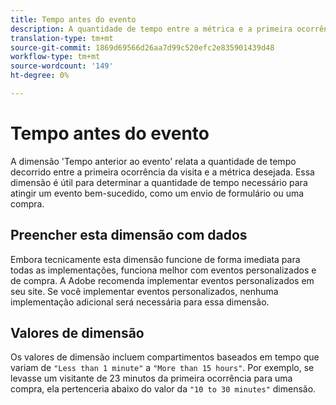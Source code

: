 ```yaml
---
title: Tempo antes do evento
description: A quantidade de tempo entre a métrica e a primeira ocorrência da visita.
translation-type: tm+mt
source-git-commit: 1869d69566d26aa7d99c520efc2e835901439d48
workflow-type: tm+mt
source-wordcount: '149'
ht-degree: 0%

---
```



# Tempo antes do evento

A dimensão &#39;Tempo anterior ao evento&#39; relata a quantidade de tempo decorrido entre a primeira ocorrência da visita e a métrica desejada. Essa dimensão é útil para determinar a quantidade de tempo necessário para atingir um evento bem-sucedido, como um envio de formulário ou uma compra.

## Preencher esta dimensão com dados

Embora tecnicamente esta dimensão funcione de forma imediata para todas as implementações, funciona melhor com eventos personalizados e de compra. A Adobe recomenda implementar eventos personalizados em seu site. Se você implementar eventos personalizados, nenhuma implementação adicional será necessária para essa dimensão.

## Valores de dimensão

Os valores de dimensão incluem compartimentos baseados em tempo que variam de `"Less than 1 minute"` a `"More than 15 hours"`. Por exemplo, se levasse um visitante de 23 minutos da primeira ocorrência para uma compra, ela pertenceria abaixo do valor da `"10 to 30 minutes"` dimensão.
